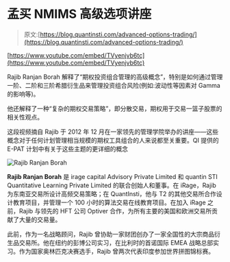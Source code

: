 # 孟买 NMIMS 高级选项讲座

> 原文:[https://blog.quantinsti.com/advanced-options-trading/](https://blog.quantinsti.com/advanced-options-trading/)

[https://www.youtube.com/embed/TVyenjvb6tc](https://www.youtube.com/embed/TVyenjvb6tc)

Rajib Ranjan Borah 解释了“期权投资组合管理的高级概念”，特别是如何通过管理一阶、二阶和三阶希腊衍生品来管理投资组合风险(例如:波动性等因素对 Gamma 的影响等)。

他还解释了一种“复杂的期权交易策略”，即分散交易，期权用于交易一篮子股票的相关性观点。

这段视频摘自 Rajib 于 2012 年 12 月在一家领先的管理学院举办的讲座——这些概念对于任何计划管理相当规模的期权工具组合的人来说都至关重要。QI 提供的 E-PAT 计划中有关于这些主题的更详细的概念

![Rajib Ranjan Borah](../Images/c913b5045d2bd5c77d0717faf106bbb7.png)

**Rajib Ranjan Borah** 是 irage capital Advisory Private Limited 和 quantin STI Quantitative Learning Private Limited 的联合创始人和董事。在 iRage，Rajib 为东南亚交易所设计高频交易策略；在 QuantInsti，他与 T2 的其他交易所合作设计教育项目，并管理一个 100 小时的算法交易在线教育项目。在加入 iRage 之前，Rajib 与领先的 HFT 公司 Optiver 合作，为所有主要的美国和欧洲交易所贡献了大量的交易量。

此前，作为一名战略顾问，Rajib 曾协助一家财团创办了一家全国性的大宗商品衍生品交易所。他在纽约的彭博公司实习，在比利时的首诺国际 EMEA 战略总部实习。作为国家奥林匹克决赛选手，Rajib 曾两次代表印度参加世界拼图锦标赛。